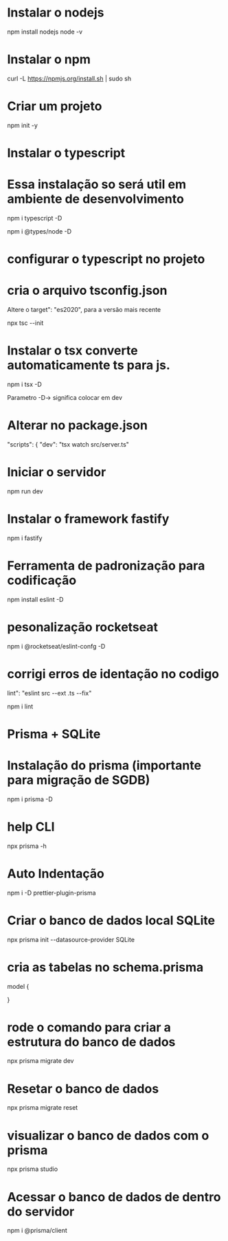 # Instalar o nodejs

npm install nodejs
node -v

# Instalar o npm

curl -L https://npmjs.org/install.sh | sudo sh

# Criar um projeto

npm init -y

# Instalar o typescript

# Essa instalação so será util em ambiente de desenvolvimento

npm i typescript -D

npm i @types/node -D

# configurar o typescript no projeto

# cria o arquivo tsconfig.json

Altere o target": "es2020", para a versão mais recente 

npx tsc --init

# Instalar o tsx converte automaticamente ts para js.

npm i tsx -D

Parametro -D-> significa colocar em dev

# Alterar no package.json

"scripts": {
    "dev": "tsx watch src/server.ts"

# Iniciar o servidor

npm run dev

# Instalar o framework fastify

npm i fastify

# Ferramenta de padronização para codificação

npm install eslint -D

# pesonalização rocketseat

npm i @rocketseat/eslint-confg -D

# corrigi erros de identação no codigo

lint": "eslint src --ext .ts --fix"

npm i lint

# Prisma + SQLite

# Instalação do prisma (importante para migração de SGDB)

npm i prisma -D

# help CLI

npx prisma -h

# Auto Indentação

npm i -D prettier-plugin-prisma

# Criar o banco de dados local SQLite

npx prisma init --datasource-provider SQLite

# cria as tabelas no schema.prisma

model {

}

# rode o comando para criar a estrutura do banco de dados

npx prisma migrate dev

# Resetar o banco de dados

npx prisma migrate reset

# visualizar o banco de dados com o prisma

npx prisma studio

# Acessar o banco de dados de dentro do servidor

npm i @prisma/client



